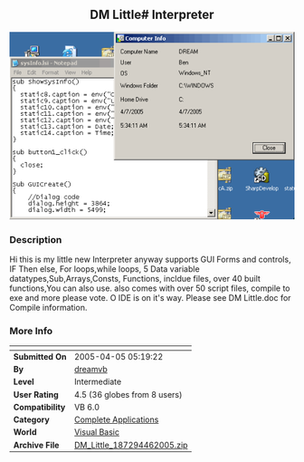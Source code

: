 ﻿<div align="center">

## DM Little\# Interpreter

<img src="PIC2005461213167076.gif">
</div>

### Description

Hi this is my little new Interpreter anyway supports GUI Forms and controls, IF Then else, For loops,while loops, 5 Data variable datatypes,Sub,Arrays,Consts, Functions, incldue files, over 40 built functions,You can also use. also comes with over 50 script files, compile to exe and more please vote. O IDE is on it's way. Please see DM Little.doc for Compile information.
 
### More Info
 


<span>             |<span>
---                |---
**Submitted On**   |2005-04-05 05:19:22
**By**             |[dreamvb](https://github.com/Planet-Source-Code/PSCIndex/blob/master/ByAuthor/dreamvb.md)
**Level**          |Intermediate
**User Rating**    |4.5 (36 globes from 8 users)
**Compatibility**  |VB 6\.0
**Category**       |[Complete Applications](https://github.com/Planet-Source-Code/PSCIndex/blob/master/ByCategory/complete-applications__1-27.md)
**World**          |[Visual Basic](https://github.com/Planet-Source-Code/PSCIndex/blob/master/ByWorld/visual-basic.md)
**Archive File**   |[DM\_Little\_187294462005\.zip](https://github.com/Planet-Source-Code/dreamvb-dm-little-interpreter__1-59859/archive/master.zip)








